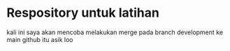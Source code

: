 # Respository untuk latihan 
kali ini saya akan mencoba melakukan merge pada branch development ke main
github itu asik loo
